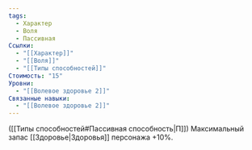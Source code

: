 ```yaml
---
tags:
  - Характер
  - Воля
  - Пассивная
Ссылки:
  - "[[Характер]]"
  - "[[Воля]]"
  - "[[Типы способностей]]"
Стоимость: "15"
Уровни:
  - "[[Волевое здоровье 2]]"
Связанные навыки:
  - "[[Волевое здоровье 2]]"
---
```

([[Типы способностей#Пассивная способность|П]]) Максимальный запас [[Здоровье|Здоровья]] персонажа +10%.